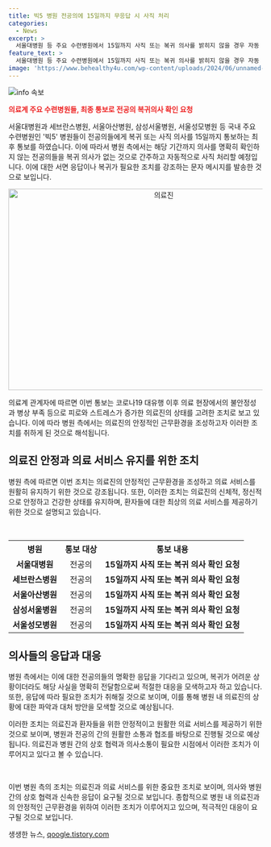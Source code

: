 ```yaml
---
title: 빅5 병원 전공의에 15일까지 무응답 시 사직 처리
categories:
  - News
excerpt: >
  서울대병원 등 주요 수련병원에서 15일까지 사직 또는 복귀 의사를 밝히지 않을 경우 자동 사직 처리될 예정입니다. 빅5 병원은 전공의들에게 복귀 여부를 확인해달라는 메시지를 발송하였으며, 응답이 없을 시 자동 사직 처리될 예정입니다.
feature_text: >
  서울대병원 등 주요 수련병원에서 15일까지 사직 또는 복귀 의사를 밝히지 않을 경우 자동 사직 처리될 예정입니다. 빅5 병원은 전공의들에게 복귀 여부를 확인해달라는 메시지를 발송하였으며, 응답이 없을 시 자동 사직 처리될 예정입니다.
image: 'https://www.behealthy4u.com/wp-content/uploads/2024/06/unnamed-file.png'
---
```


<p><img src="https://www.behealthy4u.com/wp-content/uploads/2024/06/unnamed-file.png" alt="info 속보" /></p>

<p><b><span style="color: #ee2323;">의료계 주요 수련병원들, 최종 통보로 전공의 복귀의사 확인 요청</span></b></p>

<p>서울대병원과 세브란스병원, 서울아산병원, 삼성서울병원, 서울성모병원 등 국내 주요 수련병원인 '빅5' 병원들이 전공의들에게 복귀 또는 사직 의사를 15일까지 통보하는 최후 통보를 하였습니다. 이에 따라서 병원 측에서는 해당 기간까지 의사를 명확히 확인하지 않는 전공의들을 복귀 의사가 없는 것으로 간주하고 자동적으로 사직 처리할 예정입니다. 이에 대한 서면 응답이나 복귀가 필요한 조치를 강조하는 문자 메시지를 발송한 것으로 보입니다.</p>

<div style="text-align: center;"><img src="https://www.linktoimage.com" alt="의료진" width="600" height="400" /></div>

<p>의료계 관계자에 따르면 이번 통보는 코로나19 대유행 이후 의료 현장에서의 불안정성과 병상 부족 등으로 피로와 스트레스가 증가한 의료진의 상태를 고려한 조치로 보고 있습니다. 이에 따라 병원 측에서는 의료진의 안정적인 근무환경을 조성하고자 이러한 조치를 취하게 된 것으로 해석됩니다.</p>

<h2 data-ke-size="size26">의료진 안정과 의료 서비스 유지를 위한 조치</h2>

<p>병원 측에 따르면 이번 조치는 의료진의 안정적인 근무환경을 조성하고 의료 서비스를 원활히 유지하기 위한 것으로 강조됩니다. 또한, 이러한 조치는 의료진의 신체적, 정신적으로 안정하고 건강한 상태를 유지하며, 환자들에 대한 최상의 의료 서비스를 제공하기 위한 것으로 설명되고 있습니다.</p>

<p data-ke-size="size16">&nbsp;</p>

<table>
    <tr>
        <th style="text-align: center;">병원</th>
        <th style="text-align: center;">통보 대상</th>
        <th style="text-align: center;">통보 내용</th>
    </tr>
    <tr>
        <td style="text-align: center;"><b>서울대병원</b></td>
        <td style="text-align: center;">전공의</td>
        <td style="text-align: center;"><b>15일까지 사직 또는 복귀 의사 확인 요청</b></td>
    </tr>
    <tr>
        <td style="text-align: center;"><b>세브란스병원</b></td>
        <td style="text-align: center;">전공의</td>
        <td style="text-align: center;"><b>15일까지 사직 또는 복귀 의사 확인 요청</b></td>
    </tr>
    <tr>
        <td style="text-align: center;"><b>서울아산병원</b></td>
        <td style="text-align: center;">전공의</td>
        <td style="text-align: center;"><b>15일까지 사직 또는 복귀 의사 확인 요청</b></td>
    </tr>
    <tr>
        <td style="text-align: center;"><b>삼성서울병원</b></td>
        <td style="text-align: center;">전공의</td>
        <td style="text-align: center;"><b>15일까지 사직 또는 복귀 의사 확인 요청</b></td>
    </tr>
    <tr>
        <td style="text-align: center;"><b>서울성모병원</b></td>
        <td style="text-align: center;">전공의</td>
        <td style="text-align: center;"><b>15일까지 사직 또는 복귀 의사 확인 요청</b></td>
    </tr>
</table>

<h2 data-ke-size="size26">의사들의 응답과 대응</h2>

<p>병원 측에서는 이에 대한 전공의들의 명확한 응답을 기다리고 있으며, 복귀가 어려운 상황이더라도 해당 사실을 명확히 전달함으로써 적절한 대응을 모색하고자 하고 있습니다. 또한, 응답에 따라 필요한 조치가 취해질 것으로 보이며, 이를 통해 병원 내 의료진의 상황에 대한 파악과 대처 방안을 모색할 것으로 예상됩니다.</p>

<p>이러한 조치는 의료진과 환자들을 위한 안정적이고 원활한 의료 서비스를 제공하기 위한 것으로 보이며, 병원과 전공의 간의 원활한 소통과 협조를 바탕으로 진행될 것으로 예상됩니다. 의료진과 병원 간의 상호 협력과 의사소통이 필요한 시점에서 이러한 조치가 이루어지고 있다고 볼 수 있습니다.</p>

<p data-ke-size="size16">&nbsp;</p>

<p>이번 병원 측의 조치는 의료진과 의료 서비스를 위한 중요한 조치로 보이며, 의사와 병원 간의 상호 협력과 신속한 응답이 요구될 것으로 보입니다. 종합적으로 병원 내 의료진과의 안정적인 근무환경을 위하여 이러한 조치가 이루어지고 있으며, 적극적인 대응이 요구될 것으로 보입니다.</p>
생생한 뉴스, <a href="https://qoogle.tistory.com" rel="dofollow">qoogle.tistory.com</a>


